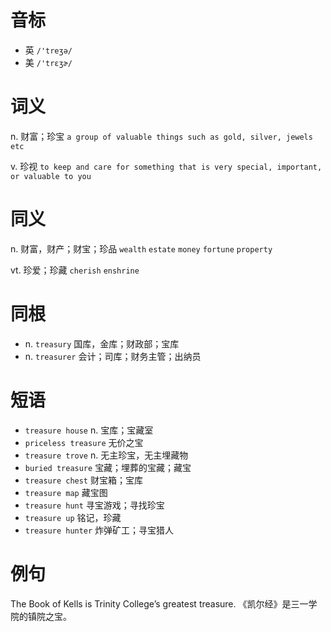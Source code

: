 # 音标

- 英 `/'treʒə/`
- 美 `/'trɛʒɚ/`

# 词义

n. 财富；珍宝
`a group of valuable things such as gold, silver, jewels etc`

v. 珍视
`to keep and care for something that is very special, important, or valuable to you`

# 同义

n. 财富，财产；财宝；珍品
`wealth` `estate` `money` `fortune` `property`

vt. 珍爱；珍藏
`cherish` `enshrine`

# 同根

- n. `treasury` 国库，金库；财政部；宝库
- n. `treasurer` 会计；司库；财务主管；出纳员

# 短语

- `treasure house` n. 宝库；宝藏室
- `priceless treasure` 无价之宝
- `treasure trove` n. 无主珍宝，无主埋藏物
- `buried treasure` 宝藏；埋葬的宝藏；藏宝
- `treasure chest` 财宝箱；宝库
- `treasure map` 藏宝图
- `treasure hunt` 寻宝游戏；寻找珍宝
- `treasure up` 铭记，珍藏
- `treasure hunter` 炸弹矿工；寻宝猎人

# 例句

The Book of Kells is Trinity College’s greatest treasure.
《凯尔经》是三一学院的镇院之宝。


